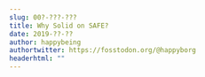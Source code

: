 ```yaml
---
slug: 00?-???-???
title: Why Solid on SAFE?
date: 2019-??-??
author: happybeing
authortwitter: https://fosstodon.org/@happyborg
headerhtml: ""
---
```

